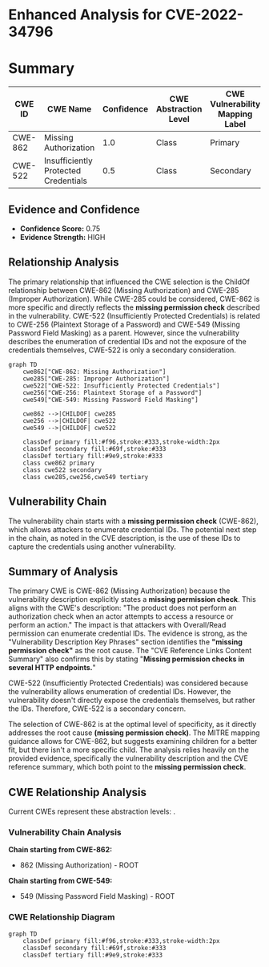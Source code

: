 # Enhanced Analysis for CVE-2022-34796

# Summary
| CWE ID | CWE Name | Confidence | CWE Abstraction Level | CWE Vulnerability Mapping Label | CWE-Vulnerability Mapping Notes |
|---|---|---|---|---|---|
| CWE-862 | Missing Authorization | 1.0 | Class | Primary | Allowed-with-Review |
| CWE-522 | Insufficiently Protected Credentials | 0.5 | Class | Secondary | Allowed-with-Review |

## Evidence and Confidence

*   **Confidence Score:** 0.75
*   **Evidence Strength:** HIGH

## Relationship Analysis
The primary relationship that influenced the CWE selection is the ChildOf relationship between CWE-862 (Missing Authorization) and CWE-285 (Improper Authorization). While CWE-285 could be considered, CWE-862 is more specific and directly reflects the **missing permission check** described in the vulnerability. CWE-522 (Insufficiently Protected Credentials) is related to CWE-256 (Plaintext Storage of a Password) and CWE-549 (Missing Password Field Masking) as a parent. However, since the vulnerability describes the enumeration of credential IDs and not the exposure of the credentials themselves, CWE-522 is only a secondary consideration.

```mermaid
graph TD
    cwe862["CWE-862: Missing Authorization"]
    cwe285["CWE-285: Improper Authorization"]
    cwe522["CWE-522: Insufficiently Protected Credentials"]
    cwe256["CWE-256: Plaintext Storage of a Password"]
    cwe549["CWE-549: Missing Password Field Masking"]

    cwe862 -->|CHILDOF| cwe285
    cwe256 -->|CHILDOF| cwe522
    cwe549 -->|CHILDOF| cwe522

    classDef primary fill:#f96,stroke:#333,stroke-width:2px
    classDef secondary fill:#69f,stroke:#333
    classDef tertiary fill:#9e9,stroke:#333
    class cwe862 primary
    class cwe522 secondary
    class cwe285,cwe256,cwe549 tertiary
```

## Vulnerability Chain
The vulnerability chain starts with a **missing permission check** (CWE-862), which allows attackers to enumerate credential IDs. The potential next step in the chain, as noted in the CVE description, is the use of these IDs to capture the credentials using another vulnerability.

## Summary of Analysis
The primary CWE is CWE-862 (Missing Authorization) because the vulnerability description explicitly states a **missing permission check**. This aligns with the CWE's description: "The product does not perform an authorization check when an actor attempts to access a resource or perform an action." The impact is that attackers with Overall/Read permission can enumerate credential IDs. The evidence is strong, as the "Vulnerability Description Key Phrases" section identifies the **"missing permission check"** as the root cause. The "CVE Reference Links Content Summary" also confirms this by stating "**Missing permission checks in several HTTP endpoints.**"

CWE-522 (Insufficiently Protected Credentials) was considered because the vulnerability allows enumeration of credential IDs. However, the vulnerability doesn't directly expose the credentials themselves, but rather the IDs. Therefore, CWE-522 is a secondary concern.

The selection of CWE-862 is at the optimal level of specificity, as it directly addresses the root cause **(missing permission check)**. The MITRE mapping guidance allows for CWE-862, but suggests examining children for a better fit, but there isn't a more specific child. The analysis relies heavily on the provided evidence, specifically the vulnerability description and the CVE reference summary, which both point to the **missing permission check**.


## CWE Relationship Analysis

Current CWEs represent these abstraction levels: .


### Vulnerability Chain Analysis

**Chain starting from CWE-862:**
- 862 (Missing Authorization) - ROOT


**Chain starting from CWE-549:**
- 549 (Missing Password Field Masking) - ROOT



### CWE Relationship Diagram

```mermaid
graph TD
    classDef primary fill:#f96,stroke:#333,stroke-width:2px
    classDef secondary fill:#69f,stroke:#333
    classDef tertiary fill:#9e9,stroke:#333
```